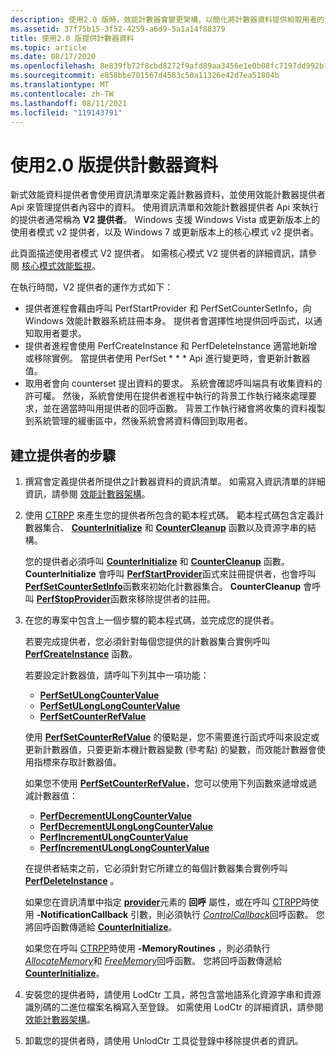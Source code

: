 ```yaml
---
description: 使用2.0 版時，效能計數器會變更架構，以簡化將計數器資料提供給取用者的流程。
ms.assetid: 37f75b15-3f52-4259-a6d9-5a1a14f88379
title: 使用2.0 版提供計數器資料
ms.topic: article
ms.date: 08/17/2020
ms.openlocfilehash: 8e839fb72f8cbd8272f9afd89aa3456e1e0b08fc7197dd992b1069fec7ce108d
ms.sourcegitcommit: e858bbe701567d4583c50a11326e42d7ea51804b
ms.translationtype: MT
ms.contentlocale: zh-TW
ms.lasthandoff: 08/11/2021
ms.locfileid: "119143791"
---
```

# <a name="providing-counter-data-using-version-20"></a>使用2.0 版提供計數器資料

新式效能資料提供者會使用資訊清單來定義計數器資料，並使用效能計數器提供者 Api 來管理提供者內容中的資料。 使用資訊清單和效能計數器提供者 Api 來執行的提供者通常稱為 **V2 提供者**。 Windows 支援 Windows Vista 或更新版本上的使用者模式 v2 提供者，以及 Windows 7 或更新版本上的核心模式 v2 提供者。

此頁面描述使用者模式 V2 提供者。 如需核心模式 V2 提供者的詳細資訊，請參閱 [核心模式效能監視](/windows-hardware/drivers/devtest/kernel-mode-performance-monitoring)。

在執行時間，V2 提供者的運作方式如下：

- 提供者進程會藉由呼叫 PerfStartProvider 和 PerfSetCounterSetInfo，向 Windows 效能計數器系統註冊本身。 提供者會選擇性地提供回呼函式，以通知取用者要求。
- 提供者進程會使用 PerfCreateInstance 和 PerfDeleteInstance 適當地新增或移除實例。 當提供者使用 PerfSet * * * Api 進行變更時，會更新計數器值。
- 取用者會向 counterset 提出資料的要求。 系統會確認呼叫端具有收集資料的許可權。 然後，系統會使用在提供者進程中執行的背景工作執行緒來處理要求，並在適當時叫用提供者的回呼函數。 背景工作執行緒會將收集的資料複製到系統管理的緩衝區中，然後系統會將資料傳回到取用者。

## <a name="steps-to-creating-a-provider"></a>建立提供者的步驟

1. 撰寫會定義提供者所提供之計數器資料的資訊清單。 如需寫入資訊清單的詳細資訊，請參閱 [效能計數器架構](performance-counters-schema.md)。
2. 使用 [CTRPP](ctrpp.md) 來產生您的提供者所包含的範本程式碼。 範本程式碼包含定義計數器集合、 [**CounterInitialize**](counterinitialize.md) 和 [**CounterCleanup**](countercleanup.md) 函數以及資源字串的結構。

   您的提供者必須呼叫 [**CounterInitialize**](counterinitialize.md) 和 [**CounterCleanup**](countercleanup.md) 函數。 **CounterInitialize** 會呼叫 [**PerfStartProvider**](/windows/desktop/api/Perflib/nf-perflib-perfstartprovider)函式來註冊提供者，也會呼叫 [**PerfSetCounterSetInfo**](/windows/desktop/api/Perflib/nf-perflib-perfsetcountersetinfo)函數來初始化計數器集合。 **CounterCleanup** 會呼叫 [**PerfStopProvider**](/windows/desktop/api/Perflib/nf-perflib-perfstopprovider)函數來移除提供者的註冊。

3. 在您的專案中包含上一個步驟的範本程式碼，並完成您的提供者。

   若要完成提供者，您必須針對每個您提供的計數器集合實例呼叫 [**PerfCreateInstance**](/windows/desktop/api/Perflib/nf-perflib-perfcreateinstance) 函數。

   若要設定計數器值，請呼叫下列其中一項功能：

   - [**PerfSetULongCounterValue**](/windows/desktop/api/Perflib/nf-perflib-perfsetulongcountervalue)
   - [**PerfSetULongLongCounterValue**](/windows/desktop/api/Perflib/nf-perflib-perfsetulonglongcountervalue)
   - [**PerfSetCounterRefValue**](/windows/desktop/api/Perflib/nf-perflib-perfsetcounterrefvalue)

   使用 [**PerfSetCounterRefValue**](/windows/desktop/api/Perflib/nf-perflib-perfsetcounterrefvalue) 的優點是，您不需要進行函式呼叫來設定或更新計數器值，只要更新本機計數器變數 (參考點) 的變數，而效能計數器會使用指標來存取計數器值。

   如果您不使用 [**PerfSetCounterRefValue**](/windows/desktop/api/Perflib/nf-perflib-perfsetcounterrefvalue)，您可以使用下列函數來遞增或遞減計數器值：

   - [**PerfDecrementULongCounterValue**](/windows/desktop/api/Perflib/nf-perflib-perfdecrementulongcountervalue)
   - [**PerfDecrementULongLongCounterValue**](/windows/desktop/api/Perflib/nf-perflib-perfdecrementulonglongcountervalue)
   - [**PerfIncrementULongCounterValue**](/windows/desktop/api/Perflib/nf-perflib-perfincrementulongcountervalue)
   - [**PerfIncrementULongLongCounterValue**](/windows/desktop/api/Perflib/nf-perflib-perfincrementulonglongcountervalue)

   在提供者結束之前，它必須針對它所建立的每個計數器集合實例呼叫 [**PerfDeleteInstance**](/windows/desktop/api/Perflib/nf-perflib-perfdeleteinstance) 。

   如果您在資訊清單中指定 [**provider**](/windows/desktop/PerfCtrs/performance-counters-provider--counters--element)元素的 **回呼** 屬性，或在呼叫 [CTRPP](ctrpp.md)時使用 **-NotificationCallback** 引數，則必須執行 [*ControlCallback*](/windows/desktop/api/Perflib/nc-perflib-perflibrequest)回呼函數。 您將回呼函數傳遞給 [**CounterInitialize**](counterinitialize.md)。

   如果您在呼叫 [CTRPP](ctrpp.md)時使用 **-MemoryRoutines** ，則必須執行 [*AllocateMemory*](/windows/desktop/api/Perflib/nc-perflib-perf_mem_alloc)和 [*FreeMemory*](/windows/desktop/api/Perflib/nc-perflib-perf_mem_free)回呼函數。 您將回呼函數傳遞給 [**CounterInitialize**](counterinitialize.md)。

4. 安裝您的提供者時，請使用 LodCtr 工具，將包含當地語系化資源字串和資源識別碼的二進位檔案名稱寫入至登錄。 如需使用 LodCtr 的詳細資訊，請參閱 [效能計數器架構](performance-counters-schema.md)。

5. 卸載您的提供者時，請使用 UnlodCtr 工具從登錄中移除提供者的資訊。
